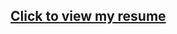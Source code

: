 ## [Click to view my resume](https://nbviewer.org/github/LashaGoch/Resume/blob/b42384d7c29ede385a593667e6aa0adff9815dda/Lasha_Gochiashvili_resume.pdf)
